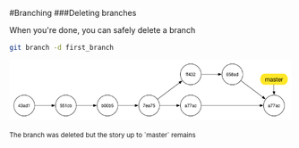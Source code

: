 #Branching
###Deleting branches

When you're done, you can safely delete a branch

```bash
git branch -d first_branch
```

![](img/branching/delete.png)

<small>
The branch was deleted but the story up to `master` remains
</small>
